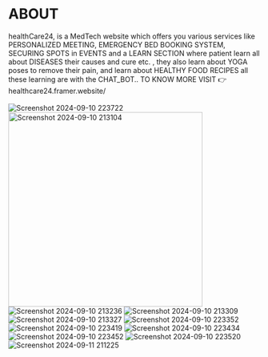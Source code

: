 # ABOUT
healthCare24, is a  MedTech website which offers you various services like PERSONALIZED MEETING, EMERGENCY BED BOOKING SYSTEM, SECURING SPOTS in EVENTS and a LEARN SECTION where patient learn all about DISEASES their causes and cure etc. , they also  learn about YOGA poses to remove their pain, and learn about HEALTHY FOOD RECIPES all these learning are with the CHAT_BOT..
 TO KNOW MORE VISIT 👉 healthcare24.framer.website/
 <br>
 <br>
 ![Screenshot 2024-09-10 223722](https://github.com/user-attachments/assets/1ea519c2-b147-4d74-9c04-ff84e15ca9d6)
<img width="388" alt="Screenshot 2024-09-10 213104" src="https://github.com/user-attachments/assets/fffb34f3-7fe7-46b8-ad53-017ea01e2119">
![Screenshot 2024-09-10 213236](https://github.com/user-attachments/assets/30c075f1-5ca3-48d1-96aa-66c44148bb25)
![Screenshot 2024-09-10 213309](https://github.com/user-attachments/assets/9a9a1c34-6ff7-4c3e-abf1-77f83b33fd6d)
![Screenshot 2024-09-10 213327](https://github.com/user-attachments/assets/4b39ec97-b1c8-4781-a0d8-4d7a4d830a00)
![Screenshot 2024-09-10 223352](https://github.com/user-attachments/assets/afa7f635-ecd0-46ad-8ac0-0d400ea1de1d)
![Screenshot 2024-09-10 223419](https://github.com/user-attachments/assets/6365606a-c5a6-4530-932f-9959a5cd9c0d)
![Screenshot 2024-09-10 223434](https://github.com/user-attachments/assets/c1bb522c-2555-4172-b36d-8300c3e7e636)
![Screenshot 2024-09-10 223452](https://github.com/user-attachments/assets/f9c6d7ed-3df8-4f90-bbb4-a395e81212b8)
![Screenshot 2024-09-10 223520](https://github.com/user-attachments/assets/f1a69dcc-c082-4ba9-8bc5-d2283af654de)
![Screenshot 2024-09-11 211225](https://github.com/user-attachments/assets/93890bfd-c4ce-4f9c-9b0e-f9f25c025d72)

